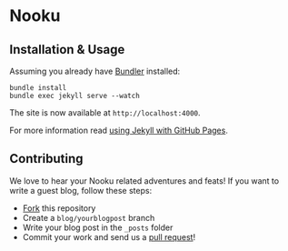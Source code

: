 # Nooku

## Installation & Usage
Assuming you already have [Bundler](http://bundler.io/) installed:

    bundle install
    bundle exec jekyll serve --watch

The site is now available at ```http://localhost:4000```.

For more information read [using Jekyll with GitHub Pages](https://help.github.com/articles/using-jekyll-with-pages).

## Contributing

We love to hear your Nooku related adventures and feats! If you want to write a guest blog, follow these steps:

* [Fork](https://help.github.com/articles/fork-a-repo) this repository
* Create a `blog/yourblogpost` branch
* Write your blog post in the `_posts` folder
* Commit your work and send us a [pull request](https://help.github.com/articles/using-pull-requests)!